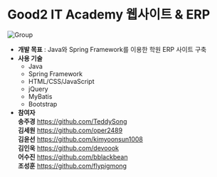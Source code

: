 # Good2 IT Academy 웹사이트 & ERP  
 
![Group](https://user-images.githubusercontent.com/99333136/179507226-a0e16f28-7682-4e6d-a174-30c6a1dcf0a3.png)  



* __개발 목표__ : Java와 Spring Framework를 이용한 학원 ERP 사이트 구축  
* __사용 기술__  
  * Java  
  * Spring Framework   
  * HTML/CSS/JavaScript  
  * jQuery  
  * MyBatis  
  * Bootstrap  
* __참여자__  
__송주경__ https://github.com/TeddySong  
__김세원__ https://github.com/oper2489  
__김윤선__ https://github.com/kimyoonsun1008  
__김인욱__ https://github.com/devoook  
__어수진__ https://github.com/bblackbean  
__조성훈__ https://github.com/flypigmong
